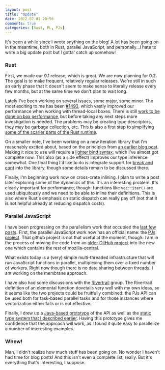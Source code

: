 ```yaml
---
layout: post
title: "Update"
date: 2012-02-01 20:50
comments: true
categories: [Rust, PL, PJs]
---
```


It's been a while since I wrote anything on the blog! A lot has been
going on in the meantime, both in Rust, parallel JavaScript, and
personally...I hate to write a big update post but I gotta' catch up
somehow!

### Rust

First, we made our 0.1 release, which is great.  We are now planning
for 0.2.  The goal is to make frequent, relatively regular releases.
We're still in such an early phase that it doesn't seem to make sense
to literally release every few months, but at the same time we don't
plan to wait long.

Lately I've been working on several issues, some major, some minor.
The most exciting to me has been [#1493][1493], which vastly improved
our performance when working with thread-local boxes.  There is still
[work to be done on box performance][1737], but before taking any next
steps more investigation is needed.  The problems may be creating type
descriptors, they may be garbage collection, etc.  This is also a
first step to
[simplifying some of the scarier parts of the Rust runtime][1739].

On a smaller note, I've been working on a new iteration library that
I'm reasonably excited about, based on the principles from
[an earlier blog post][composingblocks].  Making it nice to use will require a
[lighter bind syntax][1649], which I've almost got complete now.
This also (as a side effect) improves our type inference somewhat.
One final thing I'd like to do is integrate support for
[break and cont][1619] into the library, though some details remain to
be discussed there.

Finally, I'm beginning work now on cross-crate inlining.  I plan to
write a post later exploring some of the dynamics of this.  It's an
interesting problem.  It's clearly important for performance, though:
functions like `vec::iter()` are used ubiquitously and we need to be
able to inline their definitions.  This is also where Rust's emphasis
on static dispatch can really pay off (not that it is not helpful
already at reducing dispatch costs).

### Parallel JavaScript

I have been progressing on the parallelism work that occupied the
[last few posts][pjposts].  First, the parallel JavaScript work now
has an official name: the [PJs project][pjs].  That github project is
not that useful at the moment, though: I am in the process of moving
the code from an [older GitHub project][pjs-old] into the new one
which contains the rest of mozilla-central.

What exists today is a (very) simple multi-threaded infrastructure
that will run JavaScript functions in parallel, multiplexing them over
a fixed number of workers.  Right now though there is no data sharing
between threads.  I am working on the membrane approach.

I have also had some discussions with the [Rivertrail][rivertrail]
group.  The Rivertrail definition of an elemental function dovetails
very well with my own ideas, so it seems like the two projects could
be fruitfully combined: the PJs API can be used both for task-based
parallel tasks and for those instances where vectorization either
fails or is not effective.

Finally, I drew up a [Java-based prototype][patpar] of the API as well
as the [static type system that I described earlier][typesys].  Having
this prototype gives me confidence that the approach will work, as I
found it quite easy to parallelize a number of interesting examples.

### Whew!

Man, I didn't realize how much stuff has been going on.  No wonder I
haven't had time for blog posts!  And this isn't even a complete list,
really.  But it's everything that's interesting, I suppose. 

[1493]: https://github.com/mozilla/rust/issues/1493
[1737]: https://github.com/mozilla/rust/issues/1737
[1739]: https://github.com/mozilla/rust/issues/1739
[1619]: https://github.com/mozilla/rust/issues/1619
[1649]: https://github.com/mozilla/rust/issues/1649
[pjs]: https://github.com/nikomatsakis/pjs
[pjs-old]: https://github.com/nikomatsakis/pjs-old
[patpar]: https://github.com/nikomatsakis/patpar
[typesys]: /blog/2011/12/09/pure-blocks/
[rivertrail]: https://github.com/RiverTrail/RiverTrail
[pjposts]: /blog/2012/01/09/parallel-javascript/
[composingblocks]: /blog/2011/12/29/composing-blocks/
